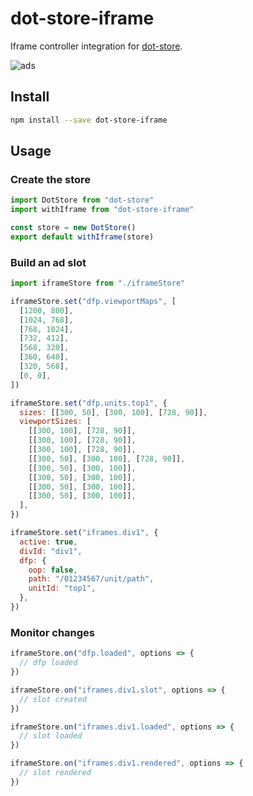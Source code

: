 # dot-store-iframe

Iframe controller integration for [dot-store](https://github.com/invrs/dot-store).

![ads](https://media1.giphy.com/media/d2YZzTQvyoNYf9YI/giphy.gif)

## Install

```bash
npm install --save dot-store-iframe
```

## Usage

### Create the store

```js
import DotStore from "dot-store"
import withIframe from "dot-store-iframe"

const store = new DotStore()
export default withIframe(store)
```

### Build an ad slot

```js
import iframeStore from "./iframeStore"

iframeStore.set("dfp.viewportMaps", [
  [1200, 800],
  [1024, 768],
  [768, 1024],
  [732, 412],
  [568, 320],
  [360, 640],
  [320, 568],
  [0, 0],
])

iframeStore.set("dfp.units.top1", {
  sizes: [[300, 50], [300, 100], [728, 90]],
  viewportSizes: [
    [[300, 100], [728, 90]],
    [[300, 100], [728, 90]],
    [[300, 100], [728, 90]],
    [[300, 50], [300, 100], [728, 90]],
    [[300, 50], [300, 100]],
    [[300, 50], [300, 100]],
    [[300, 50], [300, 100]],
    [[300, 50], [300, 100]],
  ],
})

iframeStore.set("iframes.div1", {
  active: true,
  divId: "div1",
  dfp: {
    oop: false,
    path: "/01234567/unit/path",
    unitId: "top1",
  },
})
```

### Monitor changes

```js
iframeStore.on("dfp.loaded", options => {
  // dfp loaded
})

iframeStore.on("iframes.div1.slot", options => {
  // slot created
})

iframeStore.on("iframes.div1.loaded", options => {
  // slot loaded
})

iframeStore.on("iframes.div1.rendered", options => {
  // slot rendered
})
```
